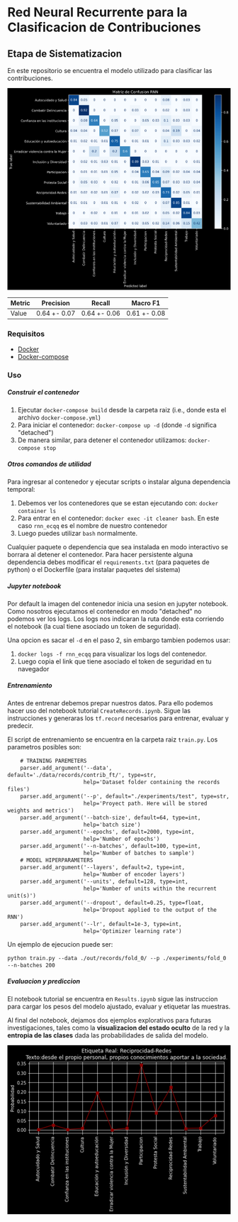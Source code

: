 # Red Neural Recurrente para la Clasificacion de Contribuciones
## Etapa de Sistematizacion

En este repositorio se encuentra el modelo utilizado para clasificar las contribuciones.

![](https://github.com/ECQQ/contributions_rnn/blob/main/figures/cm.png?raw=true)

Metric | Precision | Recall | Macro F1 |
--- | --- | --- | --- |
Value | 0.64 +- 0.07 | 0.64 +- 0.06 | 0.61 +- 0.08 |

### Requisitos
- [Docker](https://docs.docker.com/engine/install/)
- [Docker-compose](https://docs.docker.com/compose/install/)

### Uso
##### Construir el contenedor
1. Ejecutar `docker-compose build` desde la carpeta raiz (i.e., donde esta el archivo `docker-compose.yml`)
2. Para iniciar el contenedor: `docker-compose up -d` (donde `-d` significa "detached")
3. De manera similar, para detener el contenedor utilizamos: `docker-compose stop`

##### Otros comandos de utilidad
Para ingresar al contenedor y ejecutar scripts o instalar alguna dependencia temporal:
1. Debemos ver los contenedores que se estan ejecutando con: `docker container ls`
2. Para entrar en el contenedor: `docker exec -it cleaner bash`. En este caso `rnn_ecqq` es el nombre de nuestro contenedor
3. Luego puedes utilizar `bash` normalmente.

Cualquier paquete o dependencia que sea instalada en modo interactivo se borrara al detener el contenedor. Para hacer persistente alguna dependencia debes modificar el `requirements.txt` (para paquetes de python) o el Dockerfile (para instalar paquetes del sistema)

##### Jupyter notebook 
Por default la imagen del contenedor inicia una sesion en jupyter notebook. Como nosotros ejecutamos el contenedor en modo "detached" no podemos ver los logs. Los logs nos indicaran la ruta donde esta corriendo el notebook (la cual tiene asociado un token de seguridad).

Una opcion es sacar el `-d` en el paso 2, sin embargo tambien podemos usar:
1. `docker logs -f rnn_ecqq` para visualizar los logs del contenedor. 
2. Luego copia el link que tiene asociado el token de seguridad en tu navegador

##### Entrenamiento 
Antes de entrenar debemos prepar nuestros datos. Para ello podemos hacer uso del notebook tutorial `CreateRecords.ipynb`. Sigue las instrucciones y generaras los `tf.record` necesarios para entrenar, evaluar y predecir.

El script de entrenamiento se encuentra en la carpeta raiz `train.py`.
Los parametros posibles son:
```
    # TRAINING PAREMETERS
    parser.add_argument('--data', default='./data/records/contrib_ft/', type=str,
                        help='Dataset folder containing the records files')
    parser.add_argument('--p', default="./experiments/test", type=str,
                        help='Proyect path. Here will be stored weights and metrics')
    parser.add_argument('--batch-size', default=64, type=int,
                        help='batch size')
    parser.add_argument('--epochs', default=2000, type=int,
                        help='Number of epochs')
    parser.add_argument('--n-batches', default=100, type=int,
                        help='Number of batches to sample')
    # MODEL HIPERPARAMETERS
    parser.add_argument('--layers', default=2, type=int,
                        help='Number of encoder layers')
    parser.add_argument('--units', default=128, type=int,
                        help='Number of units within the recurrent unit(s)')
    parser.add_argument('--dropout', default=0.25, type=float,
                        help='Dropout applied to the output of the RNN')
    parser.add_argument('--lr', default=1e-3, type=int,
                        help='Optimizer learning rate')
```
Un ejemplo de ejecucion puede ser:
```
python train.py --data ./out/records/fold_0/ --p ./experiments/fold_0 --n-batches 200
```

##### Evaluacion y prediccion
El notebook tutorial se encuentra en `Results.ipynb` sigue las instruccion para cargar los pesos del modelo ajustado, evaluar y etiquetar las muestras.

Al final del notebook, dejamos dos ejemplos explorativos para futuras investigaciones, tales como la **visualizacion del estado oculto** de la red y la **entropia de las clases** dada las probabilidades de salida del modelo.

![](https://github.com/ECQQ/contributions_rnn/blob/main/figures/entropy.png?raw=true)
